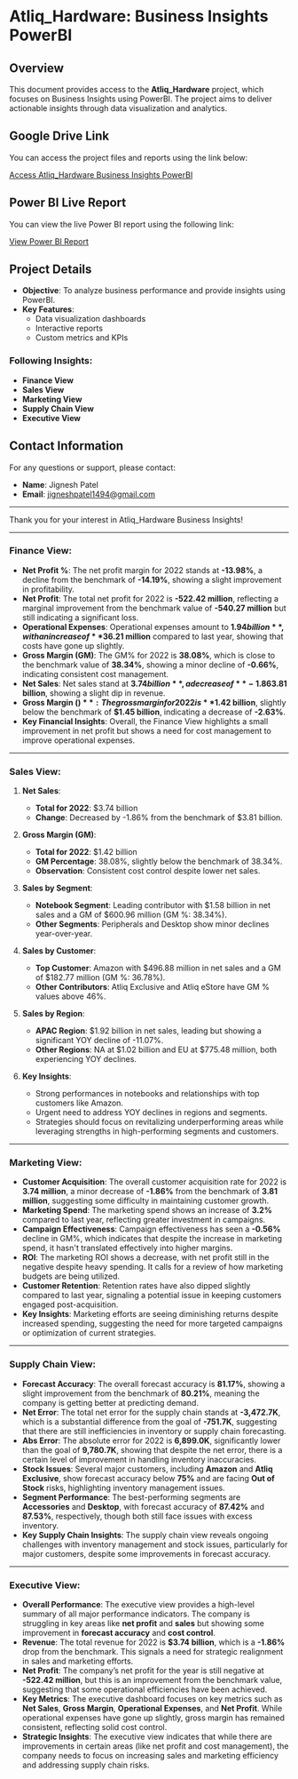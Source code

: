 # Atliq_Hardware: Business Insights PowerBI

## Overview
This document provides access to the **Atliq_Hardware** project, which focuses on Business Insights using PowerBI. The project aims to deliver actionable insights through data visualization and analytics.

## Google Drive Link
You can access the project files and reports using the link below:

[Access Atliq_Hardware Business Insights PowerBI](https://drive.google.com/drive/u/1/folders/1wxIFqJLhP1WYHOm5kRDcipT4KfWXUaFy)

## Power BI Live Report
You can view the live Power BI report using the following link:

[View Power BI Report](https://app.powerbi.com/view?r=eyJrIjoiMTY4NjZhOTYtMGZmYy00Zjc3LWE5NDEtYmJiMmU1OWRkN2I0IiwidCI6ImM2ZTU0OWIzLTVmNDUtNDAzMi1hYWU5LWQ0MjQ0ZGM1YjJjNCJ9)

## Project Details
- **Objective**: To analyze business performance and provide insights using PowerBI.
- **Key Features**:
  - Data visualization dashboards
  - Interactive reports
  - Custom metrics and KPIs

### Following Insights:
- **Finance View**
- **Sales View**
- **Marketing View**
- **Supply Chain View**
- **Executive View**

## Contact Information
For any questions or support, please contact:

- **Name**: Jignesh Patel
- **Email**: jigneshpatel1494@gmail.com

---

Thank you for your interest in Atliq_Hardware Business Insights!

---

### **Finance View**:
- **Net Profit %**: The net profit margin for 2022 stands at **-13.98%**, a decline from the benchmark of **-14.19%**, showing a slight improvement in profitability.
- **Net Profit**: The total net profit for 2022 is **-522.42 million**, reflecting a marginal improvement from the benchmark value of **-540.27 million** but still indicating a significant loss.
- **Operational Expenses**: Operational expenses amount to **$1.94 billion**, with an increase of **$36.21 million** compared to last year, showing that costs have gone up slightly.
- **Gross Margin (GM)**: The GM% for 2022 is **38.08%**, which is close to the benchmark value of **38.34%**, showing a minor decline of **-0.66%**, indicating consistent cost management.
- **Net Sales**: Net sales stand at **$3.74 billion**, a decrease of **-1.86%** from the benchmark of **$3.81 billion**, showing a slight dip in revenue.
- **Gross Margin ($)**: The gross margin for 2022 is **$1.42 billion**, slightly below the benchmark of **$1.45 billion**, indicating a decrease of **-2.63%**.
- **Key Financial Insights**: Overall, the Finance View highlights a small improvement in net profit but shows a need for cost management to improve operational expenses.

---

### **Sales View**:
1. **Net Sales**: 
   - **Total for 2022**: $3.74 billion 
   - **Change**: Decreased by -1.86% from the benchmark of $3.81 billion.

2. **Gross Margin (GM)**:
   - **Total for 2022**: $1.42 billion 
   - **GM Percentage**: 38.08%, slightly below the benchmark of 38.34%.
   - **Observation**: Consistent cost control despite lower net sales.

3. **Sales by Segment**:
   - **Notebook Segment**: Leading contributor with $1.58 billion in net sales and a GM of $600.96 million (GM %: 38.34%).
   - **Other Segments**: Peripherals and Desktop show minor declines year-over-year.

4. **Sales by Customer**:
   - **Top Customer**: Amazon with $496.88 million in net sales and a GM of $182.77 million (GM %: 36.78%).
   - **Other Contributors**: Atliq Exclusive and Atliq eStore have GM % values above 46%.

5. **Sales by Region**:
   - **APAC Region**: $1.92 billion in net sales, leading but showing a significant YOY decline of -11.07%.
   - **Other Regions**: NA at $1.02 billion and EU at $775.48 million, both experiencing YOY declines.

6. **Key Insights**:
   - Strong performances in notebooks and relationships with top customers like Amazon.
   - Urgent need to address YOY declines in regions and segments.
   - Strategies should focus on revitalizing underperforming areas while leveraging strengths in high-performing segments and customers.

---

### **Marketing View**:
- **Customer Acquisition**: The overall customer acquisition rate for 2022 is **3.74 million**, a minor decrease of **-1.86%** from the benchmark of **3.81 million**, suggesting some difficulty in maintaining customer growth.
- **Marketing Spend**: The marketing spend shows an increase of **3.2%** compared to last year, reflecting greater investment in campaigns.
- **Campaign Effectiveness**: Campaign effectiveness has seen a **-0.56%** decline in GM%, which indicates that despite the increase in marketing spend, it hasn't translated effectively into higher margins.
- **ROI**: The marketing ROI shows a decrease, with net profit still in the negative despite heavy spending. It calls for a review of how marketing budgets are being utilized.
- **Customer Retention**: Retention rates have also dipped slightly compared to last year, signaling a potential issue in keeping customers engaged post-acquisition.
- **Key Insights**: Marketing efforts are seeing diminishing returns despite increased spending, suggesting the need for more targeted campaigns or optimization of current strategies.

---

### **Supply Chain View**:
- **Forecast Accuracy**: The overall forecast accuracy is **81.17%**, showing a slight improvement from the benchmark of **80.21%**, meaning the company is getting better at predicting demand.
- **Net Error**: The total net error for the supply chain stands at **-3,472.7K**, which is a substantial difference from the goal of **-751.7K**, suggesting that there are still inefficiencies in inventory or supply chain forecasting.
- **Abs Error**: The absolute error for 2022 is **6,899.0K**, significantly lower than the goal of **9,780.7K**, showing that despite the net error, there is a certain level of improvement in handling inventory inaccuracies.
- **Stock Issues**: Several major customers, including **Amazon** and **Atliq Exclusive**, show forecast accuracy below **75%** and are facing **Out of Stock** risks, highlighting inventory management issues.
- **Segment Performance**: The best-performing segments are **Accessories** and **Desktop**, with forecast accuracy of **87.42%** and **87.53%**, respectively, though both still face issues with excess inventory.
- **Key Supply Chain Insights**: The supply chain view reveals ongoing challenges with inventory management and stock issues, particularly for major customers, despite some improvements in forecast accuracy.

---

### **Executive View**:
- **Overall Performance**: The executive view provides a high-level summary of all major performance indicators. The company is struggling in key areas like **net profit** and **sales** but showing some improvement in **forecast accuracy** and **cost control**.
- **Revenue**: The total revenue for 2022 is **$3.74 billion**, which is a **-1.86%** drop from the benchmark. This signals a need for strategic realignment in sales and marketing efforts.
- **Net Profit**: The company’s net profit for the year is still negative at **-522.42 million**, but this is an improvement from the benchmark value, suggesting that some operational efficiencies have been achieved.
- **Key Metrics**: The executive dashboard focuses on key metrics such as **Net Sales**, **Gross Margin**, **Operational Expenses**, and **Net Profit**. While operational expenses have gone up slightly, gross margin has remained consistent, reflecting solid cost control.
- **Strategic Insights**: The executive view indicates that while there are improvements in certain areas (like net profit and cost management), the company needs to focus on increasing sales and marketing efficiency and addressing supply chain risks.
